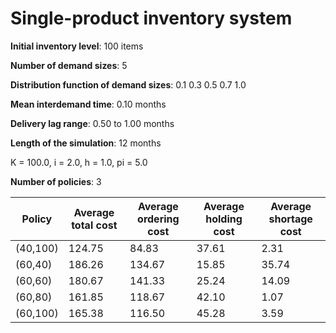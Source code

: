 # Single-product inventory system

**Initial inventory level**: 100 items

**Number of demand sizes**: 5

**Distribution function of demand sizes**:  0.1   0.3   0.5   0.7   1.0

**Mean interdemand time**: 0.10 months

**Delivery lag range**: 0.50 to 1.00 months

**Length of the simulation**: 12 months

K = 100.0, i = 2.0, h = 1.0, pi = 5.0

**Number of policies**: 3

| Policy | Average total cost | Average ordering cost | Average holding cost | Average shortage cost |
|--------|--------------------|-----------------------|----------------------|-----------------------|
 (40,100) |          124.75 |           84.83 |           37.61 |            2.31 |
| (60,40) |          186.26 |          134.67 |           15.85 |           35.74 |
| (60,60) |          180.67 |          141.33 |           25.24 |           14.09 |
| (60,80) |          161.85 |          118.67 |           42.10 |            1.07 |
| (60,100) |          165.38 |          116.50 |           45.28 |            3.59 |
